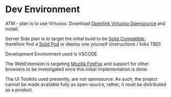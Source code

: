 # Dev Environment

ATM - plan is to use Virtuoso.  Download [Openlink Virtuoso Opensource](https://github.com/openlink/virtuoso-opensource) and install.

Server Side plan is to target the initial build to be [Solid Compatible](https://solidproject.org/), therefore find a [Solid Pod](https://solidproject.org/users/get-a-pod) or deploy one yourself (instructions / links TBD)

Development Environment used is VSCODE.

The WebExtension is targeting [Mozilla FireFox](https://www.mozilla.org/en-US/firefox/new/) and support for other browsers to be investigated once this initial implementation is done.

The UI Toolkits used presently, are not opensource.  As such, the project cannot be made available fully as open-source, rather, it must be distributed as a product.


